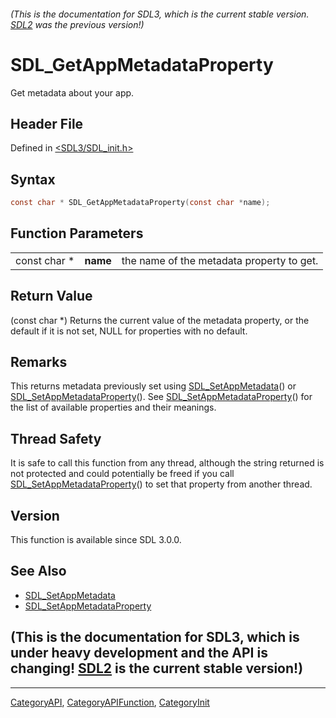 ###### (This is the documentation for SDL3, which is the current stable version. [SDL2](https://wiki.libsdl.org/SDL2/) was the previous version!)
# SDL_GetAppMetadataProperty

Get metadata about your app.

## Header File

Defined in [<SDL3/SDL_init.h>](https://github.com/libsdl-org/SDL/blob/main/include/SDL3/SDL_init.h)

## Syntax

```c
const char * SDL_GetAppMetadataProperty(const char *name);
```

## Function Parameters

|              |          |                                           |
| ------------ | -------- | ----------------------------------------- |
| const char * | **name** | the name of the metadata property to get. |

## Return Value

(const char *) Returns the current value of the metadata property, or the
default if it is not set, NULL for properties with no default.

## Remarks

This returns metadata previously set using
[SDL_SetAppMetadata](SDL_SetAppMetadata)() or
[SDL_SetAppMetadataProperty](SDL_SetAppMetadataProperty)(). See
[SDL_SetAppMetadataProperty](SDL_SetAppMetadataProperty)() for the list of
available properties and their meanings.

## Thread Safety

It is safe to call this function from any thread, although the string
returned is not protected and could potentially be freed if you call
[SDL_SetAppMetadataProperty](SDL_SetAppMetadataProperty)() to set that
property from another thread.

## Version

This function is available since SDL 3.0.0.

## See Also

- [SDL_SetAppMetadata](SDL_SetAppMetadata)
- [SDL_SetAppMetadataProperty](SDL_SetAppMetadataProperty)


## (This is the documentation for SDL3, which is under heavy development and the API is changing! [SDL2](https://wiki.libsdl.org/SDL2/) is the current stable version!)



----
[CategoryAPI](CategoryAPI), [CategoryAPIFunction](CategoryAPIFunction), [CategoryInit](CategoryInit)

